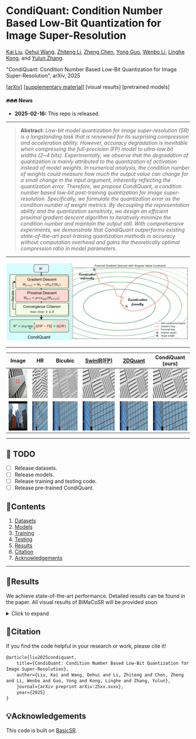 # CondiQuant: Condition Number Based Low-Bit Quantization for Image Super-Resolution

[Kai Liu](https://kai-liu001.github.io/), [Dehui Wang](https://github.com/AAAtourist), [Zhiteng Li](https://zhitengli.github.io/), [Zheng Chen](https://zhengchen1999.github.io/), [Yong Guo](https://www.guoyongcs.com/), [Wenbo Li](https://fenglinglwb.github.io/), [Linghe Kong](https://www.cs.sjtu.edu.cn/~linghe.kong/), and [Yulun Zhang](http://yulunzhang.com/).

"CondiQuant: Condition Number Based Low-Bit Quantization for Image Super-Resolution", arXiv, 2025

[[arXiv](https://arxiv.org/abs/2502.15478)] [[supplementary material](https://github.com/Kai-Liu001/CondiQuant/releases/download/Supp/supp-release.pdf)] [visual results] [pretrained models]

#### 🔥🔥🔥 News

- **2025-02-16:** This repo is released.

---

> **Abstract:** *Low-bit model quantization for image super-resolution (SR) is a longstanding task that is renowned for its surprising compression and acceleration ability. However, accuracy degradation is inevitable when compressing the full-precision (FP) model to ultra-low bit widths (2~4 bits). Experimentally, we observe that the degradation of quantization is mainly attributed to the quantization of activation instead of model weights. In numerical analysis, the condition number of weights could measure how much the output value can change for a small change in the input argument, inherently reflecting the quantization error. Therefore, we propose CondiQuant, a condition number based low-bit post-training quantization for image super-resolution. Specifically, we formulate the quantization error as the condition number of weight metrics. By decoupling the representation ability and the quantization sensitivity, we design an efficient proximal gradient descent algorithm to iteratively minimize the condition number and maintain the output still. With comprehensive experiments, we demonstrate that CondiQuant outperforms existing state-of-the-art post-training quantization methods in accuracy without computation overhead and gains the theoretically optimal compression ratio in model parameters.* 

---

![](figs/overview.png)

---

| Image | HR | Bicubic | [SwinIR(FP)](https://github.com/JingyunLiang/SwinIR) | [2DQuant](https://github.com/Kai-Liu001/2DQuant)  | CondiQuant (ours) |
| :--: | :--: | :--: | :--: | :--: | :--: |
| <img src="figs/visual/092-full.png" height=80> | <img src="figs/visual/092-hr.png" height=80> | <img src="figs/visual/092-bicubic.png" height=80> | <img src="figs/visual/092-fp.png" height=80> | <img src="figs/visual/092-tdquant.png" height=80> | <img src="figs/visual/092-condiquant.png" height=80> |
| <img src="figs/visual/099-full.png" height=80> | <img src="figs/visual/099-hr.png" height=80> | <img src="figs/visual/099-bicubic.png" height=80> | <img src="figs/visual/099-fp.png" height=80> | <img src="figs/visual/099-tdquant.png" height=80> | <img src="figs/visual/099-condiquant.png" height=80> |

---

## 🔖 TODO

- [ ] Release datasets.
- [ ] Release models.
- [ ] Release training and testing code.
- [ ] Release pre-trained CondiQuant.

## 🔗Contents

1. [Datasets](#Datasets)
2. [Models](#Models)
3. [Training](#Training)
4. [Testing](#Testing)
5. [Results](#Results)
6. [Citation](#Citation)
7. [Acknowledgements](#Acknowledgements)



---

<!-- ## 📦Datasets

The datasets will be provided soon.

## Models

The pre-trained model will be provided soon.

## Training

The training code will be provided soon.

## Testing

The testing code will be provided soon. -->

## 🔎Results

We achieve state-of-the-art performance. Detailed results can be found in the paper. All visual results of BiMaCoSR will be provided soon.

<details>
<summary>Click to expand</summary>

- results in Table 3 of the main paper

<p align="center">
  <img width="900" src="figs/results.png">
</p>


- visual comparison (x4) in the main paper

<p align="center">
  <img width="900" src="figs/visual1.png">
</p>


- visual comparison (x4) in the supplementary material

<p align="center">
  <img width="900" src="figs/visual2.png">
  <img width="900" src="figs/visual3.png">
</p>
</details>

## 📎Citation

If you find the code helpful in your research or work, please cite it!

```
@article{liu2025condiquant,
    title={CondiQuant: Condition Number Based Low-Bit Quantization for Image Super-Resolution},
    author={Liu, Kai and Wang, Dehui and Li, Zhiteng and Chen, Zheng and Li, Wenbo and Guo, Yong and Kong, Linghe and Zhang, Yulun},
    journal={arXiv preprint arXiv:25xx.xxxx},
    year={2025}
}
```

## 💡Acknowledgements

This code is built on [BasicSR](https://github.com/XPixelGroup/BasicSR).
